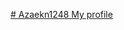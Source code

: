 [# Azaekn1248
My profile
](https://github-readme-stats.vercel.app/api/top-langs/?username=Azaken1248&size_weight=0.5&count_weight=0.5&langs_count=8&theme=dark&show_icons=true&hide_border=true&layout=compact)
